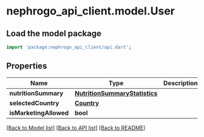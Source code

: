 # nephrogo_api_client.model.User

## Load the model package
```dart
import 'package:nephrogo_api_client/api.dart';
```

## Properties
Name | Type | Description | Notes
------------ | ------------- | ------------- | -------------
**nutritionSummary** | [**NutritionSummaryStatistics**](NutritionSummaryStatistics.md) |  | 
**selectedCountry** | [**Country**](Country.md) |  | 
**isMarketingAllowed** | **bool** |  | [optional] 

[[Back to Model list]](../README.md#documentation-for-models) [[Back to API list]](../README.md#documentation-for-api-endpoints) [[Back to README]](../README.md)


